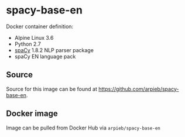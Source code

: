 # spacy-base-en
Docker container definition:

* Alpine Linux 3.6
* Python 2.7
* [spaCy](https://spacy.io/) 1.8.2 NLP parser package
* spaCy EN language pack

## Source
Source for this image can be found at https://github.com/arpieb/spacy-base-en.

## Docker image
Image can be pulled from Docker Hub via `arpieb/spacy-base-en`
